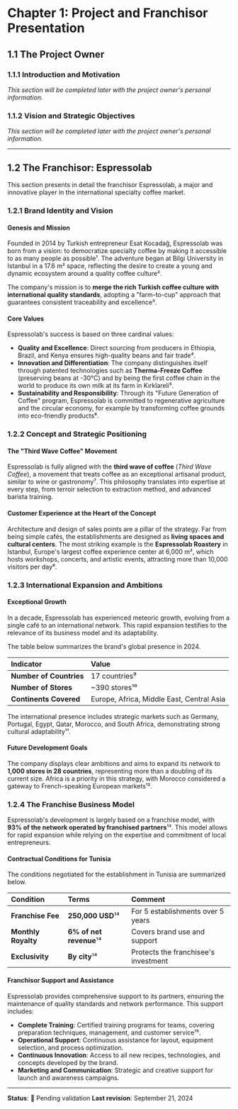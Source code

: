 # Chapter 1: Project and Franchisor Presentation

## 1.1 The Project Owner

### 1.1.1 Introduction and Motivation

*This section will be completed later with the project owner's personal information.*

### 1.1.2 Vision and Strategic Objectives

*This section will be completed later with the project owner's personal information.*

---

## 1.2 The Franchisor: Espressolab

This section presents in detail the franchisor Espressolab, a major and innovative player in the international specialty coffee market.

### 1.2.1 Brand Identity and Vision

#### Genesis and Mission

Founded in 2014 by Turkish entrepreneur Esat Kocadağ, Espressolab was born from a vision: to democratize specialty coffee by making it accessible to as many people as possible¹. The adventure began at Bilgi University in Istanbul in a 17.6 m² space, reflecting the desire to create a young and dynamic ecosystem around a quality coffee culture².

The company's mission is to **merge the rich Turkish coffee culture with international quality standards**, adopting a "farm-to-cup" approach that guarantees consistent traceability and excellence³.

#### Core Values

Espressolab's success is based on three cardinal values:

- **Quality and Excellence**: Direct sourcing from producers in Ethiopia, Brazil, and Kenya ensures high-quality beans and fair trade⁴.
- **Innovation and Differentiation**: The company distinguishes itself through patented technologies such as **Therma-Freeze Coffee** (preserving beans at -30°C) and by being the first coffee chain in the world to produce its own milk at its farm in Kırklareli⁵.
- **Sustainability and Responsibility**: Through its "Future Generation of Coffee" program, Espressolab is committed to regenerative agriculture and the circular economy, for example by transforming coffee grounds into eco-friendly products⁶.

### 1.2.2 Concept and Strategic Positioning

#### The "Third Wave Coffee" Movement

Espressolab is fully aligned with the **third wave of coffee** (*Third Wave Coffee*), a movement that treats coffee as an exceptional artisanal product, similar to wine or gastronomy⁷. This philosophy translates into expertise at every step, from terroir selection to extraction method, and advanced barista training.

#### Customer Experience at the Heart of the Concept

Architecture and design of sales points are a pillar of the strategy. Far from being simple cafés, the establishments are designed as **living spaces and cultural centers**. The most striking example is the **Espressolab Roastery** in Istanbul, Europe's largest coffee experience center at 6,000 m², which hosts workshops, concerts, and artistic events, attracting more than 10,000 visitors per day⁸.

### 1.2.3 International Expansion and Ambitions

#### Exceptional Growth

In a decade, Espressolab has experienced meteoric growth, evolving from a single café to an international network. This rapid expansion testifies to the relevance of its business model and its adaptability.

The table below summarizes the brand's global presence in 2024.

| Indicator | Value |
| :--- | :--- |
| **Number of Countries** | 17 countries⁹ |
| **Number of Stores** | ~390 stores¹⁰ |
| **Continents Covered** | Europe, Africa, Middle East, Central Asia |

The international presence includes strategic markets such as Germany, Portugal, Egypt, Qatar, Morocco, and South Africa, demonstrating strong cultural adaptability¹¹.

#### Future Development Goals

The company displays clear ambitions and aims to expand its network to **1,000 stores in 28 countries**, representing more than a doubling of its current size. Africa is a priority in this strategy, with Morocco considered a gateway to French-speaking European markets¹².

### 1.2.4 The Franchise Business Model

Espressolab's development is largely based on a franchise model, with **93% of the network operated by franchised partners**¹³. This model allows for rapid expansion while relying on the expertise and commitment of local entrepreneurs.

#### Contractual Conditions for Tunisia

The conditions negotiated for the establishment in Tunisia are summarized below.

| Condition | Terms | Comment |
| :--- | :--- | :--- |
| **Franchise Fee** | **250,000 USD**¹⁴ | For 5 establishments over 5 years |
| **Monthly Royalty** | **6% of net revenue**¹⁴ | Covers brand use and support |
| **Exclusivity** | **By city**¹⁴ | Protects the franchisee's investment |

#### Franchisor Support and Assistance

Espressolab provides comprehensive support to its partners, ensuring the maintenance of quality standards and network performance. This support includes:

- **Complete Training**: Certified training programs for teams, covering preparation techniques, management, and customer service¹⁵.
- **Operational Support**: Continuous assistance for layout, equipment selection, and process optimization.
- **Continuous Innovation**: Access to all new recipes, technologies, and concepts developed by the brand.
- **Marketing and Communication**: Strategic and creative support for launch and awareness campaigns.

---
**Status**: 🔄 Pending validation
**Last revision**: September 21, 2024

